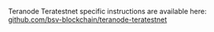 Teranode Teratestnet specific instructions are available here: [github.com/bsv-blockchain/teranode-teratestnet](https://github.com/bsv-blockchain/teranode-teratestnet)

